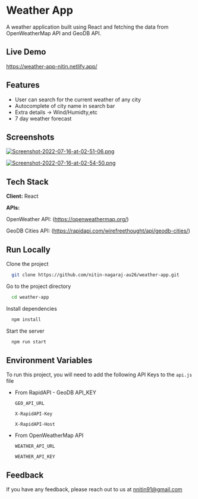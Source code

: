 
# Weather App

A weather application built using React and fetching the data from OpenWeatherMap API and GeoDB API.


## Live Demo

https://weather-app-nitin.netlify.app/



## Features

- User can search for the current weather of any city
- Autocomplete of city name in search bar
- Extra details -> Wind/Humidty,etc
- 7 day weather forecast


## Screenshots

[![Screenshot-2022-07-16-at-02-51-06.png](https://i.postimg.cc/zGrpr3Qp/Screenshot-2022-07-16-at-02-51-06.png)](https://postimg.cc/56s859bF)

[![Screenshot-2022-07-16-at-02-54-50.png](https://i.postimg.cc/j5HdBgnM/Screenshot-2022-07-16-at-02-54-50.png)](https://postimg.cc/CBKgq4N8)

## Tech Stack

**Client:** React

**APIs:** 

OpenWeather API: (https://openweathermap.org/)

    
GeoDB Cities API: (https://rapidapi.com/wirefreethought/api/geodb-cities/)




## Run Locally

Clone the project

```bash
  git clone https://github.com/nitin-nagaraj-au26/weather-app.git
```

Go to the project directory

```bash
  cd weather-app
```

Install dependencies

```bash
  npm install
```

Start the server

```bash
  npm run start
```


## Environment Variables

To run this project, you will need to add the following API Keys to the `api.js` file

- From RapidAPI - GeoDB API_KEY

    `GEO_API_URL`

    `X-RapidAPI-Key`

    `X-RapidAPI-Host`

- From OpenWeatherMap API   

    `WEATHER_API_URL`

    `WEATHER_API_KEY`


## Feedback

If you have any feedback, please reach out to us at nnitin91@gmail.com

